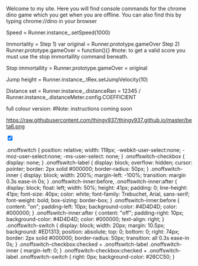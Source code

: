 Welcome to my site. Here you will find console commands for the chrome dino game which you get when you are offline. You can also find this by typing chrome://dino in your browser


Speed = Runner.instance_.setSpeed(1000)

Immortality = Step 1) var original = Runner.prototype.gameOver     Step 2) Runner.prototype.gameOver = function(){}
#note: to get a valid score you must use the stop immortallity command beneath.

Stop immortallity = Runner.prototype.gameOver = original

Jump height = Runner.instance_.tRex.setJumpVelocity(10)

Distance set = Runner.instance_.distanceRan = 12345 / Runner.instance_.distanceMeter.config.COEFFICIENT

full colour version: #Note: instructions coming soon

https://raw.githubusercontent.com/thingy937/thingy937.github.io/master/beta6.png

<div class="onoffswitch">
    <input type="checkbox" name="onoffswitch" class="onoffswitch-checkbox" id="myonoffswitch" checked>
    <label class="onoffswitch-label" for="myonoffswitch">
        <span class="onoffswitch-inner"></span>
        <span class="onoffswitch-switch"></span>
    </label>
</div>


.onoffswitch {
    position: relative; width: 119px;
    -webkit-user-select:none; -moz-user-select:none; -ms-user-select: none;
}
.onoffswitch-checkbox {
    display: none;
}
.onoffswitch-label {
    display: block; overflow: hidden; cursor: pointer;
    border: 2px solid #000000; border-radius: 50px;
}
.onoffswitch-inner {
    display: block; width: 200%; margin-left: -100%;
    transition: margin 0.3s ease-in 0s;
}
.onoffswitch-inner:before, .onoffswitch-inner:after {
    display: block; float: left; width: 50%; height: 41px; padding: 0; line-height: 41px;
    font-size: 40px; color: white; font-family: Trebuchet, Arial, sans-serif; font-weight: bold;
    box-sizing: border-box;
}
.onoffswitch-inner:before {
    content: "on";
    padding-left: 10px;
    background-color: #4D4D4D; color: #000000;
}
.onoffswitch-inner:after {
    content: "off";
    padding-right: 10px;
    background-color: #4D4D4D; color: #000000;
    text-align: right;
}
.onoffswitch-switch {
    display: block; width: 20px; margin: 10.5px;
    background: #ED1313;
    position: absolute; top: 0; bottom: 0;
    right: 74px;
    border: 2px solid #000000; border-radius: 50px;
    transition: all 0.3s ease-in 0s; 
}
.onoffswitch-checkbox:checked + .onoffswitch-label .onoffswitch-inner {
    margin-left: 0;
}
.onoffswitch-checkbox:checked + .onoffswitch-label .onoffswitch-switch {
    right: 0px; 
    background-color: #26CC50; 
}
